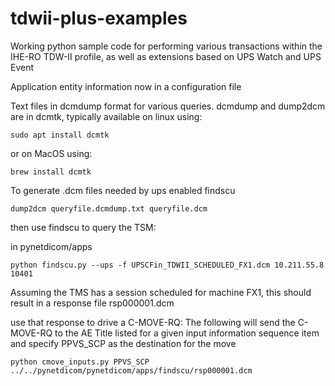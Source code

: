 # tdwii-plus-examples
Working python sample code for performing various transactions within the IHE-RO TDW-II profile, as well as extensions based on UPS Watch and UPS Event

Application entity information now in a configuration file

Text files in dcmdump format for various queries.
dcmdump and dump2dcm are in dcmtk, typically available 
on linux using:
```console
sudo apt install dcmtk
```
or
on MacOS using:
```console
brew install dcmtk 
```
To generate .dcm files needed by ups enabled findscu
```console
dump2dcm queryfile.dcmdump.txt queryfile.dcm
```

then use findscu to query the TSM:

in pynetdicom/apps

```console
python findscu.py --ups -f UPSCFin_TDWII_SCHEDULED_FX1.dcm 10.211.55.8 10401

```
Assuming the TMS has a session scheduled for machine FX1, this should result in a response file
rsp000001.dcm

use that response to drive a C-MOVE-RQ:
The following will send the C-MOVE-RQ to the AE Title listed for a given input information sequence item and specify PPVS_SCP as the destination for the move
```console
python cmove_inputs.py PPVS_SCP ../../pynetdicom/pynetdicom/apps/findscu/rsp000001.dcm
```


